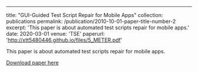 ---
title: "GUI-Guided Test Script Repair for Mobile Apps"
collection: publications
permalink: /publication/2010-10-01-paper-title-number-2
excerpt: 'This paper is about automated test scripts repair for mobile apps.'
date: 2020-03-01
venue: 'TSE'
paperurl: 'http://xtt5480446.github.io/files/5_METER.pdf'

This paper is about automated test scripts repair for mobile apps.

[Download paper here](http://xtt5480446.github.io/files/5_METER.pdf)

